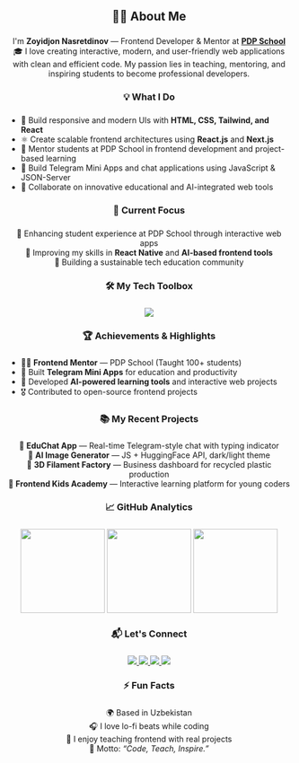 <h2 align="center">👨‍🏫 About Me</h2>

###

<p align="center">
  I'm <b>Zoyidjon Nasretdinov</b> — Frontend Developer & Mentor at <a href="https://pdp.uz" target="_blank"><b>PDP School</b></a> 🎓  
  I love creating interactive, modern, and user-friendly web applications with clean and efficient code.  
  My passion lies in teaching, mentoring, and inspiring students to become professional developers.
</p>

###

<h3 align="center">💡 What I Do</h3>

###

<ul>
  <li>🎨 Build responsive and modern UIs with <b>HTML, CSS, Tailwind, and React</b></li>
  <li>⚛️ Create scalable frontend architectures using <b>React.js</b> and <b>Next.js</b></li>
  <li>🧠 Mentor students at PDP School in frontend development and project-based learning</li>
  <li>💬 Build Telegram Mini Apps and chat applications using JavaScript & JSON-Server</li>
  <li>🚀 Collaborate on innovative educational and AI-integrated web tools</li>
</ul>

###

<h3 align="center">🎯 Current Focus</h3>

###

<p align="center">
  🔹 Enhancing student experience at PDP School through interactive web apps<br>
  🔹 Improving my skills in <b>React Native</b> and <b>AI-based frontend tools</b><br>
  🔹 Building a sustainable tech education community
</p>

###

<h3 align="center">🛠️ My Tech Toolbox</h3>

###

<div align="center">
  <img src="https://skillicons.dev/icons?i=html,css,tailwind,js,react,next,vue,nuxt,python,git,github,vscode,figma" />
</div>

###

<h3 align="center">🏆 Achievements & Highlights</h3>

###

<ul>
  <li>👨‍🏫 <b>Frontend Mentor</b> — PDP School (Taught 100+ students)</li>
  <li>💬 Built <b>Telegram Mini Apps</b> for education and productivity</li>
  <li>🌱 Developed <b>AI-powered learning tools</b> and interactive web projects</li>
  <li>🎖️ Contributed to open-source frontend projects</li>
</ul>

###

<h3 align="center">📚 My Recent Projects</h3>

###

<p align="center">
  🔸 <b>EduChat App</b> — Real-time Telegram-style chat with typing indicator<br>
  🔸 <b>AI Image Generator</b> — JS + HuggingFace API, dark/light theme<br>
  🔸 <b>3D Filament Factory</b> — Business dashboard for recycled plastic production<br>
  🔸 <b>Frontend Kids Academy</b> — Interactive learning platform for young coders
</p>

###

<h3 align="center">📈 GitHub Analytics</h3>

###

<div align="center">
  <img src="https://github-readme-stats.vercel.app/api?username=ZoyidjonNasretdinov&show_icons=true&theme=tokyonight&hide_border=true" height="150" />
  <img src="https://github-readme-streak-stats.herokuapp.com/?user=ZoyidjonNasretdinov&theme=tokyonight&hide_border=true" height="150" />
  <img src="https://github-readme-stats.vercel.app/api/top-langs/?username=ZoyidjonNasretdinov&layout=compact&theme=tokyonight&hide_border=true" height="150" />
</div>

###

<h3 align="center">📬 Let's Connect</h3>

###

<p align="center">
  <a href="https://t.me/ZoyidjonNasretdinov" target="_blank">
    <img src="https://img.shields.io/badge/Telegram-2CA5E0?style=for-the-badge&logo=telegram&logoColor=white" />
  </a>
  <a href="https://www.linkedin.com/in/zoyidjon-nasretdinov" target="_blank">
    <img src="https://img.shields.io/badge/LinkedIn-0A66C2?style=for-the-badge&logo=linkedin&logoColor=white" />
  </a>
  <a href="mailto:zoyidjonnasretdinov@gmail.com">
    <img src="https://img.shields.io/badge/Gmail-D14836?style=for-the-badge&logo=gmail&logoColor=white" />
  </a>
  <a href="https://github.com/ZoyidjonNasretdinov">
    <img src="https://img.shields.io/badge/GitHub-100000?style=for-the-badge&logo=github&logoColor=white" />
  </a>
</p>

###

<h3 align="center">⚡ Fun Facts</h3>

###

<p align="center">
  🌍 Based in Uzbekistan<br>
  🎧 I love lo-fi beats while coding<br>
  📖 I enjoy teaching frontend with real projects<br>
  💬 Motto: <i>“Code, Teach, Inspire.”</i>
</p>
